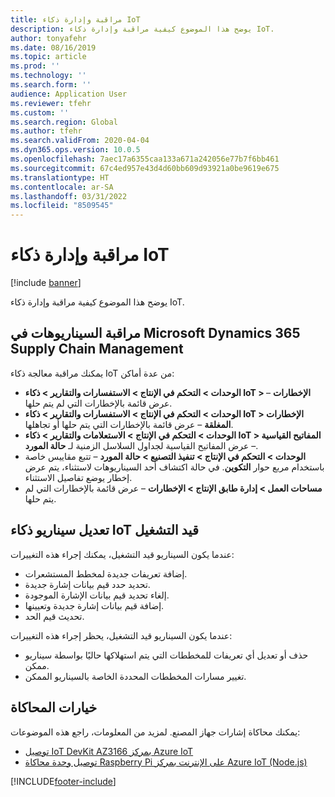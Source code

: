```yaml
---
title: مراقبة وإدارة ذكاء IoT
description: يوضح هذا الموضوع كيفية مراقبة وإدارة ذكاء IoT.
author: tonyafehr
ms.date: 08/16/2019
ms.topic: article
ms.prod: ''
ms.technology: ''
ms.search.form: ''
audience: Application User
ms.reviewer: tfehr
ms.custom: ''
ms.search.region: Global
ms.author: tfehr
ms.search.validFrom: 2020-04-04
ms.dyn365.ops.version: 10.0.5
ms.openlocfilehash: 7aec17a6355caa133a671a242056e77b7f6bb461
ms.sourcegitcommit: 67c4ed957e43d4d60bb609d93921a0be9619e675
ms.translationtype: HT
ms.contentlocale: ar-SA
ms.lasthandoff: 03/31/2022
ms.locfileid: "8509545"
---
```

# <a name="monitor-and-manage-iot-intelligence"></a>مراقبة وإدارة ذكاء IoT

[!include [banner](../../includes/banner.md)]

يوضح هذا الموضوع كيفية مراقبة وإدارة ذكاء IoT.

## <a name="monitor-scenarios-in-microsoft-dynamics-365-supply-chain-management"></a><a id="monitor-scenarios"></a>مراقبة السيناريوهات في Microsoft Dynamics 365 Supply Chain Management

يمكنك مراقبة معالجة ذكاء IoT من عدة أماكن:

+ **الوحدات \> التحكم في الإنتاج \> الاستفسارات والتقارير \> ذكاء IoT \> الإخطارات** – عرض قائمة بالإخطارات التي لم يتم حلها.
+ **الوحدات \> التحكم في الإنتاج \> الاستفسارات والتقارير \> ذكاء IoT \> الإخطارات المغلقة** – عرض قائمة بالإخطارات التي يتم حلها أو تجاهلها.
+ **الوحدات \> التحكم في الإنتاج \> الاستعلامات والتقارير \> ذكاء IoT \> المفاتيح القياسية** – عرض المفاتيح القياسية لجداول السلاسل الزمنية لـ **حالة المورد**.
+ **الوحدات \> التحكم في الإنتاج \> تنفيذ التصنيع \> حالة المورد** – تتبع مقاييس خاصة باستخدام مربع حوار **التكوين**. في حالة اكتشاف أحد السيناريوهات لاستثناء، يتم عرض إخطار يوضع تفاصيل الاستثناء.
+ **مساحات العمل \> إدارة طابق الإنتاج \> الإخطارات** – عرض قائمة بالإخطارات التي لم يتم حلها.

## <a name="modify-a-running-iot-intelligence-scenario"></a>تعديل سيناريو ذكاء IoT قيد التشغيل

عندما يكون السيناريو قيد التشغيل، يمكنك إجراء هذه التغييرات:

+ إضافة تعريفات جديدة لمخطط المستشعرات.
+ تحديد حدد قيم بيانات إشارة جديدة.
+ إلغاء تحديد قيم بيانات الإشارة الموجودة.
+ إضافة قيم بيانات إشارة جديدة وتعيينها.
+ تحديث قيم الحد.

عندما يكون السيناريو قيد التشغيل، يحظر إجراء هذه التغييرات:

+ حذف أو تعديل أي تعريفات للمخططات التي يتم استهلاكها حاليًا بواسطة سيناريو ممكن.
+ تغيير مسارات المخططات المحددة الخاصة بالسيناريو الممكن.

## <a name="simulation-options"></a>خيارات المحاكاة

يمكنك محاكاة إشارات جهاز المصنع. لمزيد من المعلومات، راجع هذه الموضوعات:

+ [توصيل IoT DevKit AZ3166 بمركز Azure IoT](/azure/iot-hub/iot-hub-arduino-iot-devkit-az3166-get-started)
+ [توصيل وحدة محاكاة Raspberry Pi على الإنترنت بمركز Azure IoT (Node.js)](/azure/iot-hub/iot-hub-raspberry-pi-web-simulator-get-started)


[!INCLUDE[footer-include](../../includes/footer-banner.md)]
